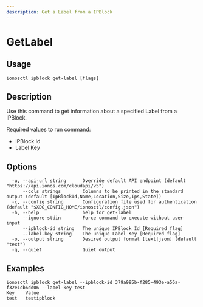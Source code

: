 ```yaml
---
description: Get a Label from a IPBlock
---
```


# GetLabel

## Usage

```text
ionosctl ipblock get-label [flags]
```

## Description

Use this command to get information about a specified Label from a IPBlock.

Required values to run command:

* IPBlock Id
* Label Key

## Options

```text
  -u, --api-url string      Override default API endpoint (default "https://api.ionos.com/cloudapi/v5")
      --cols strings        Columns to be printed in the standard output (default [IpBlockId,Name,Location,Size,Ips,State])
  -c, --config string       Configuration file used for authentication (default "$XDG_CONFIG_HOME/ionosctl/config.json")
  -h, --help                help for get-label
      --ignore-stdin        Force command to execute without user input
      --ipblock-id string   The unique IPBlock Id [Required flag]
      --label-key string    The unique Label Key [Required flag]
  -o, --output string       Desired output format [text|json] (default "text")
  -q, --quiet               Quiet output
```

## Examples

```text
ionosctl ipblock get-label --ipblock-id 379a995b-f285-493e-a56a-f32e1cb6dd06 --label-key test
Key    Value
test   testipblock
```

